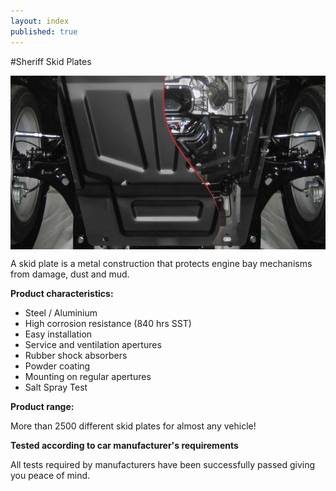 ```yaml
---
layout: index
published: true
---
```


#Sheriff Skid Plates

<img src="/images/mainskid.jpg" align="center" />

A skid plate is a metal construction that protects engine bay mechanisms from damage, dust and mud.

**Product characteristics:**

* Steel / Aluminium
* High corrosion resistance (840 hrs SST)
* Easy installation
* Service and ventilation apertures
* Rubber shock absorbers
* Powder coating
* Mounting on regular apertures
* Salt Spray Test

**Product range:**

More than 2500 different skid plates for almost any vehicle!

**Tested according to car manufacturer's requirements**

All tests required by manufacturers have been successfully passed giving you peace of mind.